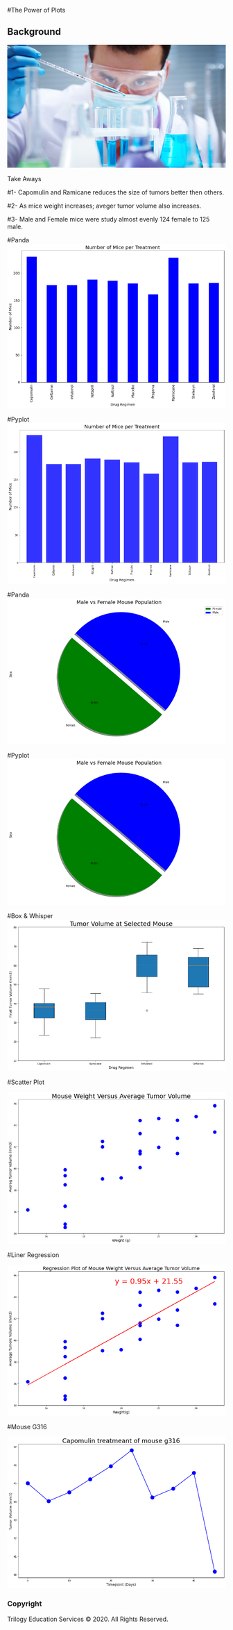 #The Power of Plots

## Background
![Laboratory](Images/Laboratory.jpg)


Take Aways


#1- Capomulin and Ramicane reduces the size of tumors better then others.

#2- As mice weight increases; aveger tumor volume also increases.

#3- Male and Female mice were study almost evenly 124 female to 125 male. 



#Panda
![Panda BAR](Images/Pan_mice_per_treat.png)

#Pyplot
![Pyplot Bar](Images/mat_mice_per_treat.png)

 

#Panda
![Panda Pie](Images/pi_pandas.png)

#Pyplot
![Pyplot Bar](Images/pi_plot.png)



#Box & Whisper 
![Box & Whisper](Images/box_plot.png)

  

#Scatter Plot

![Scatter Plot](Images/scatterplot.png)



#Liner Regression 

![Liner Regression](Images/linear_regression.png)



#Mouse G316

![Mouseg316](Images/line_graph.png)



### Copyright

Trilogy Education Services © 2020. All Rights Reserved.
